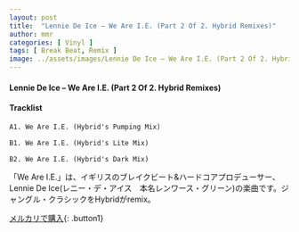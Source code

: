 ```yaml
---
layout: post
title:  "Lennie De Ice – We Are I.E. (Part 2 Of 2. Hybrid Remixes)"
author: mmr
categories: [ Vinyl ]
tags: [ Break Beat, Remix ]
image: ../assets/images/Lennie De Ice – We Are I.E. (Part 2 Of 2. Hybrid Remixes).jpg
---
```


#### Lennie De Ice – We Are I.E. (Part 2 Of 2. Hybrid Remixes)

#### Tracklist
```md
A1. We Are I.E. (Hybrid's Pumping Mix)

B1. We Are I.E. (Hybrid's Lite Mix)

B2. We Are I.E. (Hybrid's Dark Mix)
```

「We Are I.E.」は、イギリスのブレイクビート&ハードコアプロデューサー、Lennie De Ice(レニー・デ・アイス　本名レンワース・グリーン)の楽曲です。ジャングル・クラシックをHybridがremix。

[メルカリで購入](https://jp.mercari.com/item/m42932508768){: .button1}

